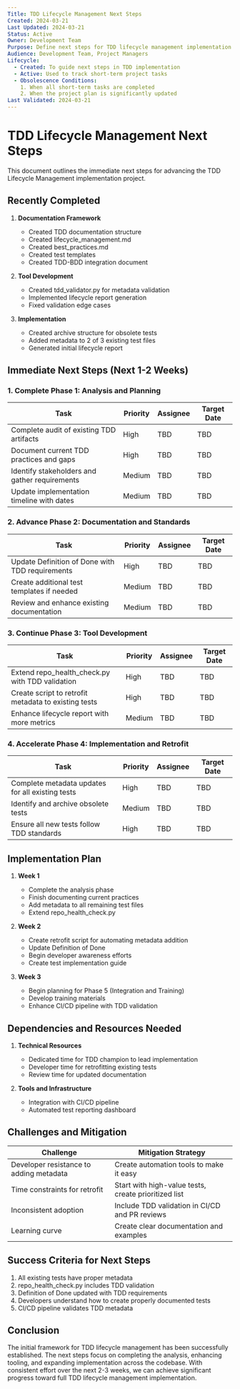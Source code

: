 ```yaml
---
Title: TDD Lifecycle Management Next Steps
Created: 2024-03-21
Last Updated: 2024-03-21
Status: Active
Owner: Development Team
Purpose: Define next steps for TDD lifecycle management implementation
Audience: Development Team, Project Managers
Lifecycle:
  - Created: To guide next steps in TDD implementation
  - Active: Used to track short-term project tasks
  - Obsolescence Conditions:
    1. When all short-term tasks are completed
    2. When the project plan is significantly updated
Last Validated: 2024-03-21
---
```


# TDD Lifecycle Management Next Steps

This document outlines the immediate next steps for advancing the TDD Lifecycle Management implementation project.

## Recently Completed

1. **Documentation Framework**
   - Created TDD documentation structure
   - Created lifecycle_management.md
   - Created best_practices.md
   - Created test templates
   - Created TDD-BDD integration document

2. **Tool Development**
   - Created tdd_validator.py for metadata validation
   - Implemented lifecycle report generation
   - Fixed validation edge cases

3. **Implementation**
   - Created archive structure for obsolete tests
   - Added metadata to 2 of 3 existing test files
   - Generated initial lifecycle report

## Immediate Next Steps (Next 1-2 Weeks)

### 1. Complete Phase 1: Analysis and Planning

| Task | Priority | Assignee | Target Date |
|------|----------|----------|-------------|
| Complete audit of existing TDD artifacts | High | TBD | TBD |
| Document current TDD practices and gaps | High | TBD | TBD |
| Identify stakeholders and gather requirements | Medium | TBD | TBD |
| Update implementation timeline with dates | Medium | TBD | TBD |

### 2. Advance Phase 2: Documentation and Standards

| Task | Priority | Assignee | Target Date |
|------|----------|----------|-------------|
| Update Definition of Done with TDD requirements | High | TBD | TBD |
| Create additional test templates if needed | Medium | TBD | TBD |
| Review and enhance existing documentation | Medium | TBD | TBD |

### 3. Continue Phase 3: Tool Development

| Task | Priority | Assignee | Target Date |
|------|----------|----------|-------------|
| Extend repo_health_check.py with TDD validation | High | TBD | TBD |
| Create script to retrofit metadata to existing tests | High | TBD | TBD |
| Enhance lifecycle report with more metrics | Medium | TBD | TBD |

### 4. Accelerate Phase 4: Implementation and Retrofit

| Task | Priority | Assignee | Target Date |
|------|----------|----------|-------------|
| Complete metadata updates for all existing tests | High | TBD | TBD |
| Identify and archive obsolete tests | Medium | TBD | TBD |
| Ensure all new tests follow TDD standards | High | TBD | TBD |

## Implementation Plan

1. **Week 1**
   - Complete the analysis phase
   - Finish documenting current practices
   - Add metadata to all remaining test files
   - Extend repo_health_check.py

2. **Week 2**
   - Create retrofit script for automating metadata addition
   - Update Definition of Done
   - Begin developer awareness efforts
   - Create test implementation guide

3. **Week 3**
   - Begin planning for Phase 5 (Integration and Training)
   - Develop training materials
   - Enhance CI/CD pipeline with TDD validation

## Dependencies and Resources Needed

1. **Technical Resources**
   - Dedicated time for TDD champion to lead implementation
   - Developer time for retrofitting existing tests
   - Review time for updated documentation

2. **Tools and Infrastructure**
   - Integration with CI/CD pipeline
   - Automated test reporting dashboard

## Challenges and Mitigation

| Challenge | Mitigation Strategy |
|-----------|---------------------|
| Developer resistance to adding metadata | Create automation tools to make it easy |
| Time constraints for retrofit | Start with high-value tests, create prioritized list |
| Inconsistent adoption | Include TDD validation in CI/CD and PR reviews |
| Learning curve | Create clear documentation and examples |

## Success Criteria for Next Steps

1. All existing tests have proper metadata
2. repo_health_check.py includes TDD validation
3. Definition of Done updated with TDD requirements
4. Developers understand how to create properly documented tests
5. CI/CD pipeline validates TDD metadata

## Conclusion

The initial framework for TDD lifecycle management has been successfully established. The next steps focus on completing the analysis, enhancing tooling, and expanding implementation across the codebase. With consistent effort over the next 2-3 weeks, we can achieve significant progress toward full TDD lifecycle management implementation.
